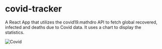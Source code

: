 # covid-tracker
A React App that utilizes the covid19.mathdro API to fetch global recovered, infected and deaths due to Covid data. It uses a chart to display the statistics.

![Covid](https://user-images.githubusercontent.com/82564549/213863242-a2f6029a-1286-4bb7-a704-0db088da980e.png)

